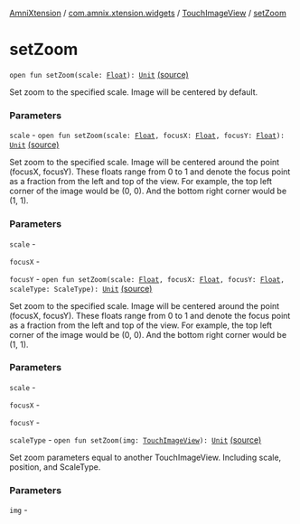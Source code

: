 [AmniXtension](../../index.md) / [com.amnix.xtension.widgets](../index.md) / [TouchImageView](index.md) / [setZoom](./set-zoom.md)

# setZoom

`open fun setZoom(scale: `[`Float`](https://kotlinlang.org/api/latest/jvm/stdlib/kotlin/-float/index.html)`): `[`Unit`](https://kotlinlang.org/api/latest/jvm/stdlib/kotlin/-unit/index.html) [(source)](https://github.com/AmniX/AmniXTension/tree/master/AmniXtension/src/main/java/com/amnix/xtension/widgets/TouchImageView.java#L485)

Set zoom to the specified scale. Image will be centered by default.

### Parameters

`scale` - `open fun setZoom(scale: `[`Float`](https://kotlinlang.org/api/latest/jvm/stdlib/kotlin/-float/index.html)`, focusX: `[`Float`](https://kotlinlang.org/api/latest/jvm/stdlib/kotlin/-float/index.html)`, focusY: `[`Float`](https://kotlinlang.org/api/latest/jvm/stdlib/kotlin/-float/index.html)`): `[`Unit`](https://kotlinlang.org/api/latest/jvm/stdlib/kotlin/-unit/index.html) [(source)](https://github.com/AmniX/AmniXTension/tree/master/AmniXtension/src/main/java/com/amnix/xtension/widgets/TouchImageView.java#L499)

Set zoom to the specified scale. Image will be centered around the point (focusX, focusY). These floats range from 0 to 1 and denote the focus point as a fraction from the left and top of the view. For example, the top left corner of the image would be (0, 0). And the bottom right corner would be (1, 1).

### Parameters

`scale` -

`focusX` -

`focusY` - `open fun setZoom(scale: `[`Float`](https://kotlinlang.org/api/latest/jvm/stdlib/kotlin/-float/index.html)`, focusX: `[`Float`](https://kotlinlang.org/api/latest/jvm/stdlib/kotlin/-float/index.html)`, focusY: `[`Float`](https://kotlinlang.org/api/latest/jvm/stdlib/kotlin/-float/index.html)`, scaleType: ScaleType): `[`Unit`](https://kotlinlang.org/api/latest/jvm/stdlib/kotlin/-unit/index.html) [(source)](https://github.com/AmniX/AmniXTension/tree/master/AmniXtension/src/main/java/com/amnix/xtension/widgets/TouchImageView.java#L514)

Set zoom to the specified scale. Image will be centered around the point (focusX, focusY). These floats range from 0 to 1 and denote the focus point as a fraction from the left and top of the view. For example, the top left corner of the image would be (0, 0). And the bottom right corner would be (1, 1).

### Parameters

`scale` -

`focusX` -

`focusY` -

`scaleType` - `open fun setZoom(img: `[`TouchImageView`](index.md)`): `[`Unit`](https://kotlinlang.org/api/latest/jvm/stdlib/kotlin/-unit/index.html) [(source)](https://github.com/AmniX/AmniXTension/tree/master/AmniXtension/src/main/java/com/amnix/xtension/widgets/TouchImageView.java#L550)

Set zoom parameters equal to another TouchImageView. Including scale, position, and ScaleType.

### Parameters

`img` - 